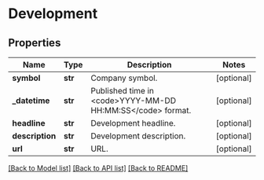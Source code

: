 # Development

## Properties
Name | Type | Description | Notes
------------ | ------------- | ------------- | -------------
**symbol** | **str** | Company symbol. | [optional] 
**_datetime** | **str** | Published time in &lt;code&gt;YYYY-MM-DD HH:MM:SS&lt;/code&gt; format. | [optional] 
**headline** | **str** | Development headline. | [optional] 
**description** | **str** | Development description. | [optional] 
**url** | **str** | URL. | [optional] 

[[Back to Model list]](../README.md#documentation-for-models) [[Back to API list]](../README.md#documentation-for-api-endpoints) [[Back to README]](../README.md)


